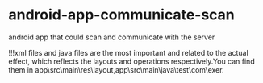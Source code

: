 # android-app-communicate-scan
android app that could scan and communicate with the server

!!!xml files and java files are the most important and related to the actual effect,
   which reflects the layouts and operations respectively.You can find them in app\src\main\res\layout,app\src\main\java\test\com\exer.
   

    

